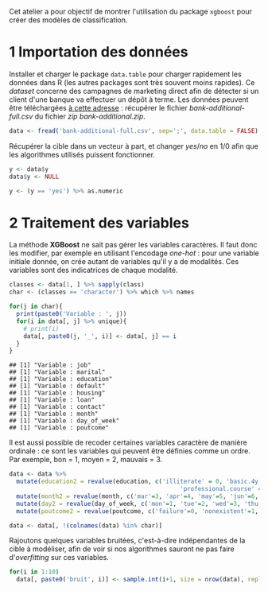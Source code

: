 Cet atelier a pour objectif de montrer l'utilisation du package `xgboost` pour créer des modèles de classification.

1 Importation des données
=========================

Installer et charger le package `data.table` pour charger rapidement les données dans R (les autres packages sont très souvent moins rapides). Ce *dataset* concerne des campagnes de marketing direct afin de détecter si un client d'une banque va effectuer un dépôt à terme. Les données peuvent être téléchargées [à cette adresse](https://archive.ics.uci.edu/ml/machine-learning-databases/00222/) : récupérer le fichier *bank-additional-full.csv* du fichier *zip* *bank-additional.zip*.

``` r
data <- fread('bank-additional-full.csv', sep=';', data.table = FALSE)
```

Récupérer la cible dans un vecteur à part, et changer *yes*/*no* en 1/0 afin que les algorithmes utilisés puissent fonctionner.

``` r
y <- data$y
data$y <- NULL

y <- (y == 'yes') %>% as.numeric
```

2 Traitement des variables
==========================

La méthode **XGBoost** ne sait pas gérer les variables caractères. Il faut donc les modifier, par exemple en utilisant l'encodage *one-hot* : pour une variable initiale donnée, on crée autant de variables qu'il y a de modalités. Ces variables sont des indicatrices de chaque modalité.

``` r
classes <- data[1, ] %>% sapply(class)
char <- (classes == 'character') %>% which %>% names

for(j in char){
  print(paste0('Variable : ', j))
  for(i in data[, j] %>% unique){
    # print(i)
    data[, paste0(j, '_', i)] <- data[, j] == i
  }
}
```

    ## [1] "Variable : job"
    ## [1] "Variable : marital"
    ## [1] "Variable : education"
    ## [1] "Variable : default"
    ## [1] "Variable : housing"
    ## [1] "Variable : loan"
    ## [1] "Variable : contact"
    ## [1] "Variable : month"
    ## [1] "Variable : day_of_week"
    ## [1] "Variable : poutcome"

Il est aussi possible de recoder certaines variables caractère de manière ordinale : ce sont les variables qui peuvent être définies comme un ordre. Par exemple, bon = 1, moyen = 2, mauvais = 3.

``` r
data <- data %>%
  mutate(education2 = revalue(education, c('illiterate' = 0, 'basic.4y' = 1, 'basic.6y' = 2, 'basic.9y' = 3, 'high.school' = 4,
                                                'professional.course' = 5, 'university.degree' = 6, 'unknown' = NA)) %>% as.numeric) %>%
  mutate(month2 = revalue(month, c('mar'=3, 'apr'=4, 'may'=5, 'jun'=6, 'jul'=7, 'aug'=8, 'sep'=9, 'oct'=10, 'nov'=11, 'dec'=12)) %>% as.numeric) %>%
  mutate(day2 = revalue(day_of_week, c('mon'=1, 'tue'=2, 'wed'=3, 'thu'=4, 'fri'=5)) %>% as.numeric) %>%
  mutate(poutcome2 = revalue(poutcome, c('failure'=0, 'nonexistent'=1, 'success'=2)) %>% as.numeric)

data <- data[, !(colnames(data) %in% char)]
```

Rajoutons quelques variables bruitées, c'est-à-dire indépendantes de la cible à modéliser, afin de voir si nos algorithmes sauront ne pas faire d'*overfitting* sur ces variables.

``` r
for(i in 1:10)
  data[, paste0('bruit', i)] <- sample.int(i+1, size = nrow(data), replace = TRUE)
```
